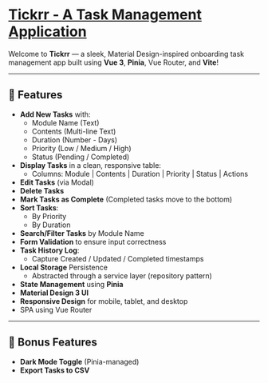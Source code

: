 # [Tickrr - A Task Management Application](https://tickrr-task-management-application.vercel.app/)

Welcome to **Tickrr** — a sleek, Material Design-inspired onboarding task management app built using **Vue 3**, **Pinia**, Vue Router, and **Vite**!

---

## 🚀 Features

- **Add New Tasks** with:
  - Module Name (Text)
  - Contents (Multi-line Text)
  - Duration (Number - Days)
  - Priority (Low / Medium / High)
  - Status (Pending / Completed)
- **Display Tasks** in a clean, responsive table:
  - Columns: Module | Contents | Duration | Priority | Status | Actions
- **Edit Tasks** (via Modal)
- **Delete Tasks**
- **Mark Tasks as Complete** (Completed tasks move to the bottom)
- **Sort Tasks**:
  - By Priority
  - By Duration
- **Search/Filter Tasks** by Module Name
- **Form Validation** to ensure input correctness
- **Task History Log**:
  - Capture Created / Updated / Completed timestamps
- **Local Storage** Persistence
  - Abstracted through a service layer (repository pattern)
- **State Management** using **Pinia**
- **Material Design 3 UI**
- **Responsive Design** for mobile, tablet, and desktop
- SPA using Vue Router

---

## 🌟 Bonus Features

- **Dark Mode Toggle** (Pinia-managed)
- **Export Tasks to CSV**